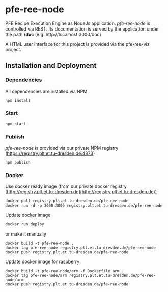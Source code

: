 # pfe-ree-node

PFE Recipe Execution Engine as NodeJs application.  *pfe-ree-node* is controlled via REST. Its documentation is served by the application under the path **/doc** (e.g. http://localhost:3000/doc)

A HTML user interface for this project is provided via the pfe-ree-viz project. 


## Installation and Deployment
### Dependencies
All dependencies are installed via NPM
```
npm install
```

### Start
```bash
npm start
```

### Publish
*pfe-ree-node* is provided via our private NPM registry (https://registry.plt.et.tu-dresden.de:4873)
```
npm publish
``` 


### Docker

Use docker ready image (from our private docker registry [http://registry.plt.et.tu-dresden.de](http://registry.plt.et.tu-dresden.de))
```
docker pull registry.plt.et.tu-dresden.de/pfe-ree-node
docker run -d -p 3000:3000 registry.plt.et.tu-dresden.de/pfe-ree-node
```

Update docker image
```bash
docker run deploy
```
or make it manually
```
docker build -t pfe-ree-node .
docker tag pfe-ree-node registry.plt.et.tu-dresden.de/pfe-ree-node
docker push registry.plt.et.tu-dresden.de/pfe-ree-node 
```

Update docker image for raspberry
```
docker build -t pfe-ree-node/arm -f Dockerfile.arm .
docker tag pfe-ree-node/arm registry.plt.et.tu-dresden.de/pfe-ree-node/arm
docker push registry.plt.et.tu-dresden.de/pfe-ree-node 
```



